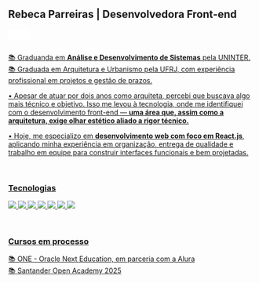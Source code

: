 ## Rebeca Parreiras | Desenvolvedora Front-end

<a href="https://www.linkedin.com/in/rebeca-parreiras" target="_blank"><img align="left" alt="LinkedIn" width="22px" src="https://github.com/rebecaparreiras/rebecaparreiras/blob/main/linkedin-box-fill.svg" />
<a href="https://www.rebecaparreiras.com.br" target="_blank"><img align="left" alt="LinkedIn" width="22px" src="https://github.com/rebecaparreiras/rebecaparreiras/blob/main/article-fill.svg" />

<br><br>

📚 Graduanda em <b>Análise e Desenvolvimento de Sistemas</b> pela UNINTER.<br>
📚 Graduada em Arquitetura e Urbanismo pela UFRJ, com experiência profissional em projetos e gestão de prazos. 

• Apesar de atuar por dois anos como arquiteta, percebi que buscava algo mais técnico e objetivo. Isso me levou à tecnologia, onde me identifiquei com o desenvolvimento front-end — <b>uma área que, assim como a arquitetura, exige olhar estético aliado a rigor técnico.</b>

• Hoje, me especializo em <b>desenvolvimento web com foco em React.js</b>, aplicando minha experiência em organização, entrega de qualidade e trabalho em equipe para construir interfaces funcionais e bem projetadas.

<br>

### Tecnologias

<code><img width="40px" src="https://cdn.jsdelivr.net/gh/devicons/devicon@latest/icons/html5/html5-original.svg" /></code>
<code><img width="40px" src="https://cdn.jsdelivr.net/gh/devicons/devicon@latest/icons/css3/css3-original.svg" /></code>
<code><img width="40px" src="https://cdn.jsdelivr.net/gh/devicons/devicon@latest/icons/javascript/javascript-original.svg" /></code>
<code><img width="40px" src="https://cdn.jsdelivr.net/gh/devicons/devicon@latest/icons/typescript/typescript-original.svg" /></code>
<code><img width="40px" src="https://cdn.jsdelivr.net/gh/devicons/devicon@latest/icons/react/react-original.svg" /></code>
<code><img width="40px" src="https://cdn.jsdelivr.net/gh/devicons/devicon@latest/icons/vuejs/vuejs-original.svg" /></code>
<code><img width="40px" src="https://cdn.jsdelivr.net/gh/devicons/devicon@latest/icons/nodejs/nodejs-original.svg" /></code>

<br>

### Cursos em processo

📚 ONE - Oracle Next Education, em parceria com a Alura <br>
📚 Santander Open Academy 2025 
